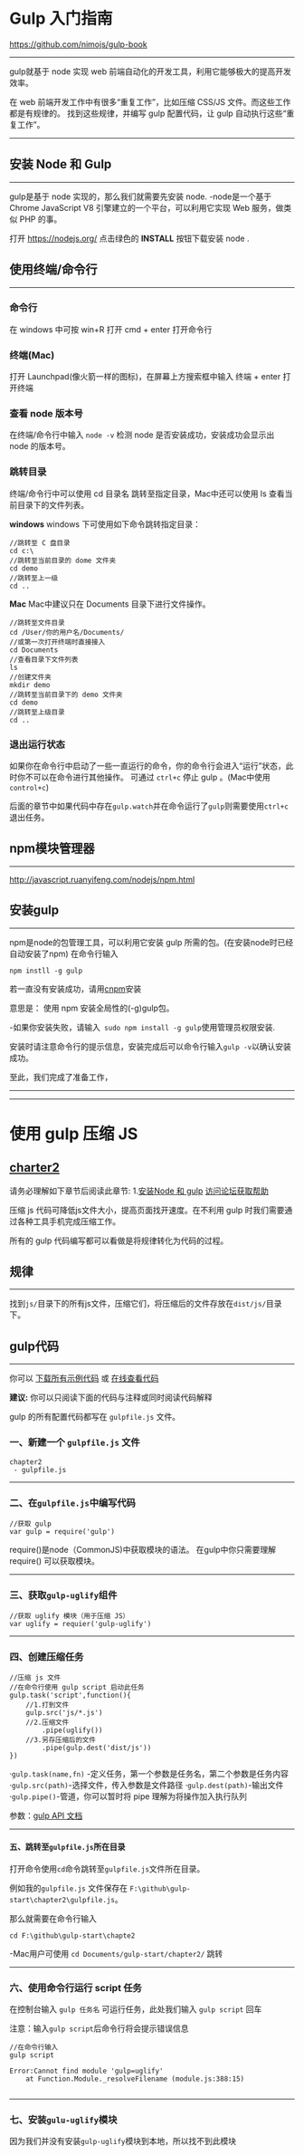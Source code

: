 # Gulp 入门指南
https://github.com/nimojs/gulp-book

---
gulp就基于 node 实现 web 前端自动化的开发工具，利用它能够极大的提高开发效率。

在 web 前端开发工作中有很多“重复工作”，比如压缩 CSS/JS 文件。而这些工作都是有规律的。
找到这些规律，并编写 gulp 配置代码，让 gulp 自动执行这些“重复工作”。

---
## 安装 Node 和 Gulp 
---
gulp是基于 node 实现的，那么我们就需要先安装 node.
-node是一个基于 Chrome JavaScript V8 引擎建立的一个平台，可以利用它实现 Web 服务，做类似 PHP 的事。

打开 https://nodejs.org/ 点击绿色的 **INSTALL** 按钮下载安装 node .

## 使用终端/命令行
---
### 命令行

在 windows 中可按 win+R 打开 cmd + enter 打开命令行

### 终端(Mac)

打开 Launchpad(像火箭一样的图标)，在屏幕上方搜索框中输入  终端 + enter 打开终端

### 查看 node 版本号

在终端/命令行中输入 `node -v` 检测 node 是否安装成功，安装成功会显示出 node 的版本号。

### 跳转目录

终端/命令行中可以使用 cd 目录名 跳转至指定目录，Mac中还可以使用 ls 查看当前目录下的文件列表。

**windows**
windows 下可使用如下命令跳转指定目录：
```
//跳转至 C 盘目录
cd c:\
//跳转至当前目录的 dome 文件夹
cd demo
//跳转至上一级
cd ..
```

**Mac**
Mac中建议只在 Documents 目录下进行文件操作。
```
//跳转至文件目录
cd /User/你的用户名/Documents/
//或第一次打开终端时直接接入
cd Documents
//查看目录下文件列表
ls
//创建文件夹
mkdir demo
//跳转至当前目录下的 demo 文件夹
cd demo
//跳转至上级目录
cd ..
```

### 退出运行状态

如果你在命令行中启动了一些一直运行的命令，你的命令行会进入“运行”状态，此时你不可以在命令进行其他操作。
可通过 `ctrl+c` 停止  gulp 。(Mac中使用 `control+c`)

后面的章节中如果代码中存在`gulp.watch`并在命令运行了`gulp`则需要使用`ctrl+c`退出任务。

## npm模块管理器
---
http://javascript.ruanyifeng.com/nodejs/npm.html

## 安装gulp
---
npm是node的包管理工具，可以利用它安装 gulp 所需的包。(在安装node时已经自动安装了npm)
在命令行输入
```
npm instll -g gulp
```
若一直没有安装成功，请用[cnpm](https://github.com/nimojs/blog/issues/20)安装

意思是： 使用 npm 安装全局性的(-g)gulp包。

-如果你安装失败，请输入` sudo npm install -g gulp`使用管理员权限安装.

安装时请注意命令行的提示信息，安装完成后可以命令行输入`gulp -v`以确认安装成功。

至此，我们完成了准备工作，

---
---

# 使用 gulp 压缩 JS 
[charter2]()
---
请务必理解如下章节后阅读此章节:
1.[安装Node 和 gulp](https://github.com/nimojs/gulp-book/blob/master/chapter1.md)
[访问论坛获取帮助](https://github.com/nimojs/gulp-book/issues/11)

压缩 js 代码可降低js文件大小，提高页面找开速度。在不利用 gulp 时我们需要通过各种工具手机完成压缩工作。

所有的 gulp 代码编写都可以看做是将规律转化为代码的过程。

## 规律
---
找到`js/`目录下的所有js文件，压缩它们，将压缩后的文件存放在`dist/js/`目录下。

## gulp代码
---
你可以 [下载所有示例代码](https://github.com/nimojs/gulp-book/archive/master.zip) 或 [在线查看代码](https://github.com/nimojs/gulp-book/tree/master/demo/chapter2)

**建议:** 你可以只阅读下面的代码与注释或同时阅读代码解释

gulp 的所有配置代码都写在 `gulpfile.js` 文件。

### 一、新建一个 `gulpfile.js` 文件
```
chapter2
 - gulpfile.js
```

---
 
### 二、在`gulpfile.js`中编写代码
```
//获取 gulp
var gulp = require('gulp')
```
require()是node（CommonJS)中获取模块的语法。
在gulp中你只需要理解 require() 可以获取模块。

---

### 三、获取`gulp-uglify`组件
```
//获取 uglify 模块（用于压缩 JS）
var uglify = requier('gulp-uglify')
```

---

### 四、创建压缩任务
```
//压缩 js 文件
//在命令行使用 gulp script 启动此任务
gulp.task('script',function(){
	//1.打到文件
	gulp.src('js/*.js')
	//2.压缩文件
		.pipe(uglify())
	//3.另存压缩后的文件
		.pipe(gulp.dest('dist/js'))
})
```
·`gulp.task(name,fn)` -定义任务，第一个参数是任务名，第二个参数是任务内容
·`gulp.src(path)`-选择文件，传入参数是文件路径
·`gulp.dest(path)`-输出文件
·`gulp.pipe()`-管道，你可以暂时将 pipe 理解为将操作加入执行队列

参数：[gulp API 文档](http://www.gulpjs.com.cn/docs/api/)

---

#### 五、跳转至`gulpfile.js`所在目录

打开命令使用`cd`命令跳转至`gulpfile.js`文件所在目录。

例如我的`gulpfile.js` 文件保存在 `F:\github\gulp-start\chapter2\gulpfile.js`。

那么就需要在命令行输入

```
cd F:\github\gulp-start\chapte2
```
-Mac用户可使用 `cd Documents/gulp-start/chapter2/` 跳转

---

### 六、使用命令行运行 script 任务

在控制台输入 `gulp 任务名` 可运行任务，此处我们输入 `gulp script` 回车

注意：输入`gulp script`后命令行将会提示错误信息

```
//在命令行输入
gulp script

Error:Cannot find module 'gulp=uglify'
	at Function.Module._resolveFilename (module.js:388:15)
	
```

---

### 七、安装`gulu-uglify`模块

因为我们并没有安装`gulp-uglify`模块到本地，所以找不到此模块

